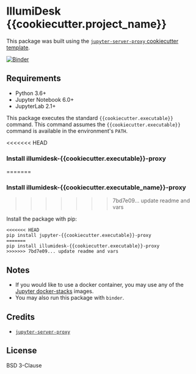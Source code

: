 # IllumiDesk {{cookiecutter.project_name}}

This package was built using the [`jupyter-server-proxy` cookiecutter template](https://github.com/illumidesk/cookiecutter-jupyter-server-proxy).

[![Binder](https://mybinder.org/badge_logo.svg)](https://mybinder.org/v2/gh/{{cookiecutter.github_username}}/jupyter-{{cookiecutter.executable}}-proxy/main?urlpath={{cookiecutter.executable}})

## Requirements

- Python 3.6+
- Jupyter Notebook 6.0+
- JupyterLab 2.1+

This package executes the standard `{{cookiecutter.executable}}` command. This command assumes the `{{cookiecutter.executable}}` command is available in the environment's `PATH`.

<<<<<<< HEAD
### Install illumidesk-{{cookiecutter.executable}}-proxy
=======
### Install illumidesk-{{cookiecutter.executable_name}}-proxy
>>>>>>> 7bd7e09... update readme and vars

Install the package with pip:

```
<<<<<<< HEAD
pip install jupyter-{{cookiecutter.executable}}-proxy
=======
pip install illumidesk-{{cookiecutter.executable}}-proxy
>>>>>>> 7bd7e09... update readme and vars
```

## Notes

- If you would like to use a docker container, you may use any of the [Jupyter docker-stacks](https://jupyter-docker-stacks.readthedocs.io/en/latest/) images.
- You may also run this package with `binder`.

## Credits

- [`jupyter-server-proxy`](https://github.com/jupyterhub/jupyter-server-proxy)

## License

BSD 3-Clause
